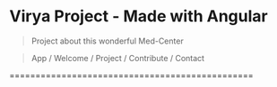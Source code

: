 # Virya Project - Made with Angular

> Project about this wonderful Med-Center

> App / Welcome / Project / Contribute / Contact

===============================================